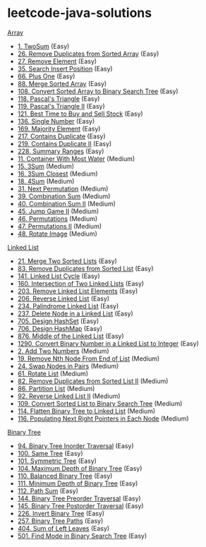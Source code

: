 # leetcode-java-solutions

[Array](https://github.com/akshaym06/leetcode-java-solutions/tree/main/src/array)

- [1. TwoSum](https://github.com/akshaym06/leetcode-java-solutions/blob/main/src/array/TwoSum.java) (Easy)
- [26. Remove Duplicates from Sorted Array](https://github.com/akshaym06/leetcode-java-solutions/blob/main/src/array/RemoveDuplicatesFromSortedArray.java) (Easy)
- [27. Remove Element](https://github.com/akshaym06/leetcode-java-solutions/blob/main/src/array/RemoveElement.java) (Easy)
- [35. Search Insert Position](https://github.com/akshaym06/leetcode-java-solutions/blob/main/src/array/SearchInsertPosition.java) (Easy)
- [66. Plus One](https://github.com/akshaym06/leetcode-java-solutions/blob/main/src/array/PlusOne.java) (Easy)
- [88. Merge Sorted Array](https://github.com/akshaym06/leetcode-java-solutions/blob/main/src/array/MergeSortedArray.java) (Easy)
- [108. Convert Sorted Array to Binary Search Tree](https://github.com/akshaym06/leetcode-java-solutions/blob/main/src/array/SortedArrayToBST.java) (Easy)
- [118. Pascal's Triangle](https://github.com/akshaym06/leetcode-java-solutions/blob/main/src/array/PascalsTriangle.java) (Easy)
- [119. Pascal's Triangle II](https://github.com/akshaym06/leetcode-java-solutions/blob/main/src/array/PascalsTriangle2.java) (Easy)
- [121. Best Time to Buy and Sell Stock](https://github.com/akshaym06/leetcode-java-solutions/blob/main/src/array/BuyAndSellStocks.java) (Easy)
- [136. Single Number](https://github.com/akshaym06/leetcode-java-solutions/blob/main/src/array/SingleNumber.java) (Easy)
- [169. Majority Element](https://github.com/akshaym06/leetcode-java-solutions/blob/main/src/array/MajorityElement.java) (Easy)
- [217. Contains Duplicate](https://github.com/akshaym06/leetcode-java-solutions/blob/main/src/array/ContainsDuplicate.java) (Easy)
- [219. Contains Duplicate II](https://github.com/akshaym06/leetcode-java-solutions/blob/main/src/array/ContainsDuplicate2.java) (Easy)
- [228. Summary Ranges](https://github.com/akshaym06/leetcode-java-solutions/blob/main/src/array/SummaryRanges.java) (Easy)
- [11. Container With Most Water](https://github.com/akshaym06/leetcode-java-solutions/blob/main/src/array/ContainerWithMostWater.java) (Medium)
- [15. 3Sum](https://github.com/akshaym06/leetcode-java-solutions/blob/main/src/array/ThreeSum.java) (Medium)
- [16. 3Sum Closest](https://github.com/akshaym06/leetcode-java-solutions/blob/main/src/array/ThreeSumClosest.java) (Medium)
- [18. 4Sum](https://github.com/akshaym06/leetcode-java-solutions/blob/main/src/array/FourSum.java) (Medium)
- [31. Next Permutation](https://github.com/akshaym06/leetcode-java-solutions/blob/main/src/array/NextPermutation.java) (Medium)
- [39. Combination Sum](https://github.com/akshaym06/leetcode-java-solutions/blob/main/src/array/CombinationSum.java) (Medium)
- [40. Combination Sum II](https://github.com/akshaym06/leetcode-java-solutions/blob/main/src/array/CombinationSum2.java) (Medium)
- [45. Jump Game II](https://github.com/akshaym06/leetcode-java-solutions/blob/main/src/array/JumpGame2.java) (Medium)
- [46. Permutations](https://github.com/akshaym06/leetcode-java-solutions/blob/main/src/array/Permutations.java) (Medium)
- [47. Permutations II](https://github.com/akshaym06/leetcode-java-solutions/blob/main/src/array/Permutations2.java) (Medium)
- [48. Rotate Image](https://github.com/akshaym06/leetcode-java-solutions/blob/main/src/array/RotateImage.java) (Medium)

[Linked List](https://github.com/akshaym06/leetcode-java-solutions/tree/main/src/linkedlist)

- [21. Merge Two Sorted Lists](https://github.com/akshaym06/leetcode-java-solutions/blob/main/src/linkedlist/MergeTwoSortedLists.java) (Easy)
- [83. Remove Duplicates from Sorted List](https://github.com/akshaym06/leetcode-java-solutions/blob/main/src/linkedlist/RemoveDuplicates.java) (Easy)
- [141. Linked List Cycle](https://github.com/akshaym06/leetcode-java-solutions/blob/main/src/linkedlist/LinkedListCycle.java) (Easy)
- [160. Intersection of Two Linked Lists](https://github.com/akshaym06/leetcode-java-solutions/blob/main/src/linkedlist/Intersection.java) (Easy)
- [203. Remove Linked List Elements](https://github.com/akshaym06/leetcode-java-solutions/blob/main/src/linkedlist/RemoveElements.java) (Easy)
- [206. Reverse Linked List](https://github.com/akshaym06/leetcode-java-solutions/blob/main/src/linkedlist/ReverseLinkedList.java) (Easy)
- [234. Palindrome Linked List](https://github.com/akshaym06/leetcode-java-solutions/blob/main/src/linkedlist/Palindrome.java) (Easy)
- [237. Delete Node in a Linked List](https://github.com/akshaym06/leetcode-java-solutions/blob/main/src/linkedlist/DeleteNode.java) (Easy)
- [705. Design HashSet](https://github.com/akshaym06/leetcode-java-solutions/blob/main/src/linkedlist/MyHashSet.java) (Easy)
- [706. Design HashMap](https://github.com/akshaym06/leetcode-java-solutions/blob/main/src/linkedlist/MyHashMap.java) (Easy)
- [876. Middle of the Linked List](https://github.com/akshaym06/leetcode-java-solutions/blob/main/src/linkedlist/MiddleNode.java) (Easy)
- [1290. Convert Binary Number in a Linked List to Integer](https://github.com/akshaym06/leetcode-java-solutions/blob/main/src/linkedlist/BinaryToInteger.java) (Easy)
- [2. Add Two Numbers](https://github.com/akshaym06/leetcode-java-solutions/blob/main/src/linkedlist/AddTwoNumbers.java) (Medium)
- [19. Remove Nth Node From End of List](https://github.com/akshaym06/leetcode-java-solutions/blob/main/src/linkedlist/RemoveNthNodeFromEnd.java) (Medium)
- [24. Swap Nodes in Pairs](https://github.com/akshaym06/leetcode-java-solutions/blob/main/src/linkedlist/SwapNodesInPairs.java) (Medium)
- [61. Rotate List](https://github.com/akshaym06/leetcode-java-solutions/blob/main/src/linkedlist/RotateList.java) (Medium)
- [82. Remove Duplicates from Sorted List II](https://github.com/akshaym06/leetcode-java-solutions/blob/main/src/linkedlist/RemoveDuplicates2.java) (Medium)
- [86. Partition List](https://github.com/akshaym06/leetcode-java-solutions/blob/main/src/linkedlist/PartitionList.java) (Medium)
- [92. Reverse Linked List II](https://github.com/akshaym06/leetcode-java-solutions/blob/main/src/linkedlist/ReverseLinkedList2.java) (Medium)
- [109. Convert Sorted List to Binary Search Tree](https://github.com/akshaym06/leetcode-java-solutions/blob/main/src/linkedlist/ConvertListToBst.java) (Medium)
- [114. Flatten Binary Tree to Linked List](https://github.com/akshaym06/leetcode-java-solutions/blob/main/src/linkedlist/FlattenBinaryTreeToList.java) (Medium)
- [116. Populating Next Right Pointers in Each Node](https://github.com/akshaym06/leetcode-java-solutions/blob/main/src/linkedlist/PopulateNextRightPointer.java) (Medium)

[Binary Tree](https://github.com/akshaym06/leetcode-java-solutions/tree/main/src/binarytree)

- [94. Binary Tree Inorder Traversal](https://github.com/akshaym06/leetcode-java-solutions/blob/main/src/binarytree/InorderTraversal.java) (Easy)
- [100. Same Tree](https://github.com/akshaym06/leetcode-java-solutions/blob/main/src/binarytree/SameTree.java) (Easy)
- [101. Symmetric Tree](https://github.com/akshaym06/leetcode-java-solutions/blob/main/src/binarytree/SymmetricTree.java) (Easy)
- [104. Maximum Depth of Binary Tree](https://github.com/akshaym06/leetcode-java-solutions/blob/main/src/binarytree/MaxDepth.java) (Easy)
- [110. Balanced Binary Tree](https://github.com/akshaym06/leetcode-java-solutions/blob/main/src/binarytree/BalancedBinaryTree.java) (Easy)
- [111. Minimum Depth of Binary Tree](https://github.com/akshaym06/leetcode-java-solutions/blob/main/src/binarytree/MinimumDepth.java) (Easy)
- [112. Path Sum](https://github.com/akshaym06/leetcode-java-solutions/blob/main/src/binarytree/PathSum.java) (Easy)
- [144. Binary Tree Preorder Traversal](https://github.com/akshaym06/leetcode-java-solutions/blob/main/src/binarytree/PreorderTraversal.java) (Easy)
- [145. Binary Tree Postorder Traversal](https://github.com/akshaym06/leetcode-java-solutions/blob/main/src/binarytree/PostorderTraversal.java) (Easy)
- [226. Invert Binary Tree](https://github.com/akshaym06/leetcode-java-solutions/blob/main/src/binarytree/InvertBinaryTree.java) (Easy)
- [257. Binary Tree Paths](https://github.com/akshaym06/leetcode-java-solutions/blob/main/src/binarytree/TreePaths.java) (Easy)
- [404. Sum of Left Leaves](https://github.com/akshaym06/leetcode-java-solutions/blob/main/src/binarytree/LeftLeavesSum.java) (Easy)
- [501. Find Mode in Binary Search Tree](https://github.com/akshaym06/leetcode-java-solutions/blob/main/src/binarytree/FindModeInBST.java) (Easy)